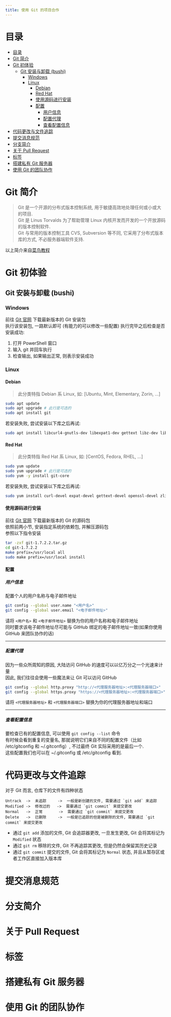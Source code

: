 ```yaml
---
title: 使用 Git 的项目合作
---
```


<a id="markdown-markdown-header-目录" name="markdown-header-目录"></a>
# 目录
<!-- TOC -->

- [目录](#markdown-header-目录)
- [Git 简介](#markdown-header-git-简介)
- [Git 初体验](#markdown-header-git-初体验)
    - [Git 安装与卸载 (bushi)](#markdown-header-git-安装与卸载-bushi)
        - [Windows](#markdown-header-windows)
        - [Linux](#markdown-header-linux)
            - [Debian](#markdown-header-debian)
            - [Red Hat](#markdown-header-red-hat)
            - [使用源码进行安装](#markdown-header-使用源码进行安装)
            - [配置](#markdown-header-配置)
                - [用户信息](#markdown-header-用户信息)
                - [配置代理](#markdown-header-配置代理)
                - [查看配置信息](#markdown-header-查看配置信息)
- [代码更改与文件追踪](#markdown-header-代码更改与文件追踪)
- [提交消息规范](#markdown-header-提交消息规范)
- [分支简介](#markdown-header-分支简介)
- [关于 Pull Request](#markdown-header-关于-pull-request)
- [标签](#markdown-header-标签)
- [搭建私有 Git 服务器](#markdown-header-搭建私有-git-服务器)
- [使用 Git 的团队协作](#markdown-header-使用-git-的团队协作)

<!-- /TOC -->

<a id="markdown-markdown-header-git-简介" name="markdown-header-git-简介"></a>
# Git 简介
> Git 是一个开源的分布式版本控制系统, 用于敏捷高效地处理任何或小或大的项目.  
> Git 是 Linus Torvalds 为了帮助管理 Linux 内核开发而开发的一个开放源码的版本控制软件.  
> Git 与常用的版本控制工具 CVS, Subversion 等不同, 它采用了分布式版本库的方式, 不必服务器端软件支持.  

以上简介来自[菜鸟教程](https://www.runoob.com/git/git-tutorial.html)

<a id="markdown-markdown-header-git-初体验" name="markdown-header-git-初体验"></a>
# Git 初体验
<a id="markdown-markdown-header-git-安装与卸载-bushi" name="markdown-header-git-安装与卸载-bushi"></a>
## Git 安装与卸载 (bushi)
<a id="markdown-markdown-header-windows" name="markdown-header-windows"></a>
### Windows
前往 [Git 官网](https://git-scm.com/) 下载最新版本的 Git 安装包  
执行该安装包, 一路默认即可 (有能力的可以修改一些配置)
执行完毕之后检查是否安装成功:
1. 打开 PowerShell 窗口
2. 输入 git 并回车执行
3. 检查输出, 如果输出正常, 则表示安装成功

<a id="markdown-markdown-header-linux" name="markdown-header-linux"></a>
### Linux
<a id="markdown-markdown-header-debian" name="markdown-header-debian"></a>
#### Debian
> 此分类特指 Debian 系 Linux, 如: [Ubuntu, Mint, Elementary, Zorin, ...]
``` bash
sudo apt update
sudo apt upgrade # 此行是可选的
sudo apt install git
```
若安装失败, 尝试安装以下库之后再试:
``` bash
sudo apt install libcurl4-gnutls-dev libexpat1-dev gettext libz-dev libssl-dev
```

<a id="markdown-markdown-header-red-hat" name="markdown-header-red-hat"></a>
#### Red Hat
> 此分类特指 Red Hat 系 Linux, 如: [CentOS, Fedora, RHEL, ...]
``` bash
sudo yum update
sudo yum upgrade # 此行是可选的
sudo yum -y install git-core
```
若安装失败, 尝试安装以下库之后再试:
``` bash
sudo yum install curl-devel expat-devel gettext-devel openssl-devel zlib-devel
```

<a id="markdown-markdown-header-使用源码进行安装" name="markdown-header-使用源码进行安装"></a>
#### 使用源码进行安装
前往 [Git 官网](https://git-scm.com/) 下载最新版本的 Git 的源码包  
依照前两小节, 安装指定系统的依赖包, 并解压源码包  
参照以下指令安装  
``` bash
tar -zxf git-1.7.2.2.tar.gz
cd git-1.7.2.2
make prefix=/usr/local all
sudo make prefix=/usr/local install
```

<a id="markdown-markdown-header-配置" name="markdown-header-配置"></a>
#### 配置

<a id="markdown-markdown-header-用户信息" name="markdown-header-用户信息"></a>
##### 用户信息
配置个人的用户名称与电子邮件地址
``` bash
git config --global user.name "<用户名>"
git config --global user.email "<电子邮件地址>"
```
请将 `<用户名>` 和 `<电子邮件地址>` 替换为你的用户名称和电子邮件地址  
同时要求该电子邮件地址尽可能与 GitHub 绑定的电子邮件地址一致(如果你使用 GitHub 来团队协作的话)  

----

<a id="markdown-markdown-header-配置代理" name="markdown-header-配置代理"></a>
##### 配置代理
因为一些众所周知的原因, 大陆访问 GitHub 的速度可以以亿万分之一个光速来计量  
因此, 我们往往会使用一些魔法来让 Git 可以访问 GitHub  
``` bash
git config --global http.proxy "http://<代理服务器地址>:<代理服务器端口>"
git config --global https.proxy "https://<代理服务器地址>:<代理服务器端口>"
```
请将 `<代理服务器地址>` 和 `<代理服务器端口>` 替换为你的代理服务器地址和端口

----

<a id="markdown-markdown-header-查看配置信息" name="markdown-header-查看配置信息"></a>
##### 查看配置信息
要检查已有的配置信息, 可以使用 `git config --list` 命令  
有时候会看到重复的变量名, 那就说明它们来自不同的配置文件（比如 /etc/gitconfig 和 ~/.gitconfig）, 不过最终 Git 实际采用的是最后一个.  
这些配置我们也可以在 ~/.gitconfig 或 /etc/gitconfig 看到.  

<a id="markdown-markdown-header-代码更改与文件追踪" name="markdown-header-代码更改与文件追踪"></a>
# 代码更改与文件追踪
对于 Git 而言, 仓库下的文件有四种状态
```TXT
Untrack  ->  未追踪     ->  一般是新创建的文件, 需要通过 `git add` 来追踪
Modified ->  修改过的   ->  需要通过 `git commit` 来提交更改
Normal   ->  正常       ->  需要通过 `git commit` 来提交更改
Delete   ->  已删除     ->  一般是已追踪的但是被删除的文件, 需要通过 `git commit` 来提交更改
```
* 通过 `git add` 添加的文件, Git 会追踪器更改, 一旦发生更改, Git 会将其标记为 `Modified` 状态  
* 通过 `git rm` 移除的文件, Git 不再追踪其更改, 但是仍然会保留其历史记录  
* 通过 `git commit` 提交的文件, Git 会将其标记为 `Normal` 状态, 并且从暂存区或者工作区直接加入版本库  

<a id="markdown-markdown-header-提交消息规范" name="markdown-header-提交消息规范"></a>
# 提交消息规范

<a id="markdown-markdown-header-分支简介" name="markdown-header-分支简介"></a>
# 分支简介

<a id="markdown-markdown-header-关于-pull-request" name="markdown-header-关于-pull-request"></a>
# 关于 Pull Request

<a id="markdown-markdown-header-标签" name="markdown-header-标签"></a>
# 标签

<a id="markdown-markdown-header-搭建私有-git-服务器" name="markdown-header-搭建私有-git-服务器"></a>
# 搭建私有 Git 服务器

<a id="markdown-markdown-header-使用-git-的团队协作" name="markdown-header-使用-git-的团队协作"></a>
# 使用 Git 的团队协作

